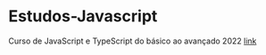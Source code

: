 # Estudos-Javascript

Curso de JavaScript e TypeScript do básico ao avançado 2022
[link](https://www.udemy.com/course/curso-de-javascript-moderno-do-basico-ao-avancado/)
